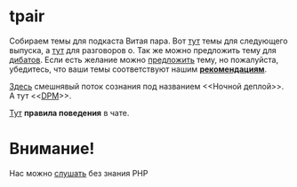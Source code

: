 # tpair

Собираем темы для подкаста Витая пара. Вот [тут](378.md) темы для следующего выпуска, а [тут](talkabout.md) для разговоров о.
Так же можно предложить тему для [дибатов](Debate.md).
Если есть желание можно [предложить](themes_from_listeners.md) тему, но пожалуйста, убедитесь, что ваши темы соответствуют нашим **[рекомендациям](Recommendations_for_the_proposed_topics.md)**.

[Здесь](NightMarket.md) смешнявый поток сознания под названием <<Ночной деплой>>. А тут <<[DPM](DPM.md)>>.

[Тут](Rules_of_conduct_in_chat.md) **правила поведения** в чате.

# Внимание!

Нас можно [слушать](https://tpair.org "tpair.org") без знания PHP

